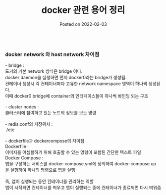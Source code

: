 <html lang="en">
<head>
    <meta charset="UTF-8">
    <meta name="viewport" content="width=device-width, initial-scale=1.0">
    <link rel="stylesheet" href="../assets/css/style.css">
</head>
<body>
<header>
    <h1>docker 관련 용어 정리</h1>
    <p>Posted on 2022-02-03</p>
</header>
<main>
<h3><br />docker&nbsp;network&nbsp;와&nbsp;host&nbsp;network&nbsp;차이점&nbsp;</h3>
<p>- bridge :&nbsp; <br />도커의&nbsp;기본&nbsp;network&nbsp;방식은&nbsp;bridge&nbsp;이다.&nbsp; <br />docker&nbsp;daemon을&nbsp;실행하면&nbsp;먼저&nbsp;docker0라는&nbsp;bridge가&nbsp;생성됨.&nbsp; <br />컨테이너&nbsp;생성시&nbsp;각&nbsp;컨테이너마다&nbsp;고유한&nbsp;network&nbsp;namespace&nbsp;영역이&nbsp;하나씩&nbsp;생성된다. <br />이때&nbsp;docker0&nbsp;bridge에&nbsp;container의&nbsp;인터페이스들이&nbsp;하나씩&nbsp;바인딩&nbsp;되는&nbsp;구조&nbsp; <br /><br />-&nbsp;cluster&nbsp;nodes&nbsp;:&nbsp; <br />클러스터에&nbsp;참여하고&nbsp;있는&nbsp;노드의&nbsp;정보를&nbsp;보는&nbsp;명령&nbsp; <br /><br />-&nbsp;redis.conf의&nbsp;저장위치&nbsp;:&nbsp; <br />&nbsp;/etc <br /><br />-&nbsp;dockerfile과&nbsp;dockercompose의&nbsp;차이점&nbsp; <br />Dockerfile&nbsp;:&nbsp; <br />이미지를&nbsp;어셈블하기&nbsp;위해&nbsp;호출할&nbsp;수&nbsp;있는&nbsp;명령이&nbsp;포함된&nbsp;간단한&nbsp;텍스트&nbsp;파일 <br />Docker&nbsp;Compose&nbsp;:&nbsp; <br />앱을&nbsp;구성하는&nbsp;서비스를&nbsp;docker-compose.yml에&nbsp;정의하여&nbsp;docker-compose&nbsp;up을&nbsp;실행하여&nbsp;하나의&nbsp;명령으로&nbsp;앱을&nbsp;실행 <br /><br />즉,&nbsp;앱이&nbsp;실행되는&nbsp;동안&nbsp;컨테이너를&nbsp;관리하는&nbsp;역할 <br />앱이&nbsp;시작되면&nbsp;컨테이너를&nbsp;띄우고&nbsp;앱이&nbsp;실행되는&nbsp;중에&nbsp;컨테이너가&nbsp;종료되면&nbsp;다시&nbsp;띄워줌 <br /><br /></p>
</main>
</body>
</html>